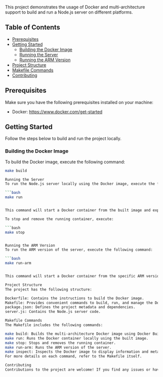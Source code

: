 This project demonstrates the usage of Docker and multi-architecture support to build and run a Node.js server on different platforms.

## Table of Contents

- [Prerequisites](#prerequisites)
- [Getting Started](#getting-started)
  - [Building the Docker Image](#building-the-docker-image)
  - [Running the Server](#running-the-server)
  - [Running the ARM Version](#running-the-arm-version)
- [Project Structure](#project-structure)
- [Makefile Commands](#makefile-commands)
- [Contributing](#contributing)

## Prerequisites

Make sure you have the following prerequisites installed on your machine:

- Docker: https://www.docker.com/get-started

## Getting Started

Follow the steps below to build and run the project locally.

### Building the Docker Image

To build the Docker image, execute the following command:

```bash
make build

Running the Server
To run the Node.js server locally using the Docker image, execute the following command:

```bash
make run


This command will start a Docker container from the built image and expose port 8000 on your machine. You can access the server at http://localhost:8000. The server will respond with a simple message displaying the architecture of the machine.

To stop and remove the running container, execute:

```bash
make stop


Running the ARM Version
To run the ARM version of the server, execute the following command:

```bash
make run-arm


This command will start a Docker container from the specific ARM version of the image and expose port 8000 on your machine. You can access the ARM server at http://localhost:8000.

Project Structure
The project has the following structure:

Dockerfile: Contains the instructions to build the Docker image.
Makefile: Provides convenient commands to build, run, and manage the Docker image and container.
package.json: Defines the project metadata and dependencies.
server.js: Contains the Node.js server code.

Makefile Commands
The Makefile includes the following commands:

make build: Builds the multi-architecture Docker image using Docker Buildx.
make run: Runs the Docker container locally using the built image.
make stop: Stops and removes the running container.
make run-arm: Runs the ARM version of the server.
make inspect: Inspects the Docker image to display information and metadata.
For more details on each command, refer to the Makefile itself.

Contributing
Contributions to the project are welcome! If you find any issues or have suggestions for improvements, feel free to open an issue or submit a pull request.
